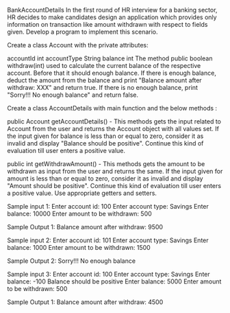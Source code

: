 BankAccountDetails
In the first round of HR interview for a banking sector,  HR decides to make candidates design an application which provides only  information on transaction like amount withdrawn with respect to fields given. Develop a program to implement this scenario. 

Create a class Account with the private attributes: 

accountId  int
accountType String 
balance int
The method public boolean withdraw(int) used  to calculate the current balance of the respective account. Before that it should enough balance.  If there is enough balance, deduct the amount from the balance and print "Balance amount after withdraw: XXX" and return true.  If there is no enough balance, print "Sorry!!! No enough balance" and return false. 

Create a class AccountDetails with main function and the below methods :

public Account getAccountDetails() -  This methods gets the input related to Account from the user and returns the Account object with all values set.  If the input given for balance is less than or equal to zero, consider it as invalid and display "Balance should be positive". Continue this kind of evaluation till user enters a positive value.

public int getWithdrawAmount() -  This methods gets the amount to be withdrawn as input from the user and returns the same.  If the input given for amount is less than or equal to zero, consider it as invalid and display "Amount should be positive". Continue this kind of evaluation till user enters a positive value.
Use appropriate getters and setters.

Sample input 1:
Enter account id:
100
Enter account type:
Savings
Enter balance:
10000
Enter amount to be withdrawn:
500

Sample Output 1:
Balance amount after withdraw: 9500

Sample input 2:
Enter account id:
101
Enter account type:
Savings
Enter balance:
1000
Enter amount to be withdrawn:
1500

Sample Output 2:
Sorry!!! No enough balance

Sample input 3:
Enter account id:
100
Enter account type:
Savings
Enter balance:
-100
Balance should be positive
Enter balance:
5000
Enter amount to be withdrawn:
500

Sample Output 1:
Balance amount after withdraw: 4500
